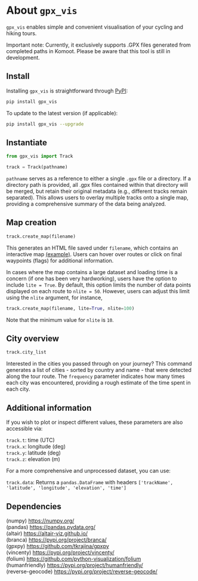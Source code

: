 About `gpx_vis`===============`gpx_vis` enables simple and convenient visualisation of your cycling and hiking tours.Important note: Currently, it exclusively supports .GPX files generated from completed paths in Komoot. Please be aware that this tool is still in development.Install-------Installing `gpx_vis` is straightforward through <a href="https://pypi.org/project/gpx-vis/">PyPI</a>:```bashpip install gpx_vis```To update to the latest version (if applicable):```bashpip install gpx_vis --upgrade```Instantiate-----------```pythonfrom gpx_vis import Tracktrack = Track(pathname)````pathname` serves as a reference to either a single `.gpx` file or a directory.If a directory path is provided, all .gpx files contained within that directorywill be merged, but retain their original metadata (e.g., different tracks remain separated).This allows users to overlay multiple tracks onto a single map, providing a comprehensive summary of the data being analyzed.Map creation------------```pythontrack.create_map(filename)```This generates an HTML file saved under `filename`, which contains an interactive map <a href="https://rawcdn.githack.com/JiaWeiTeh/gpx_vis/af540b575be3da7647c21ad46e3553f2362f788c/example/map.html">(example)</a>.Users can hover over routes or click on final waypoints (flags) for additional information.In cases where the map contains a large dataset and loading time is a concern (if onehas been very hardworking), users have the option to include `lite = True`. By default, this option limits the number of data points displayed on each route to `nlite = 50`. However, users can adjust thislimit using the `nlite` argument, for instance,```pythontrack.create_map(filename, lite=True, nlite=100)```Note that the minimum value for `nlite` is `10`.City overview-------------```pythontrack.city_list```Interested in the cities you passed through on your journey? This command generates a listof cities - sorted by country and name - that were detected along the tour route. The `frequency` parameter indicates how many times each city was encountered,providing a rough estimate of the time spent in each city.Additional information----------------------If you wish to plot or inspect different values, these parameters are also accessible via:`track.t`: time (UTC)<br>`track.x`: longitude (deg)<br>`track.y`: latitude (deg)<br>`track.z`: elevation (m)<br>For a more comprehensive and unprocessed dataset, you can use:`track.data`:  Returns a `pandas.DataFrame` with headers `['trackName', 'latitude', 'longitude', 'elevation', 'time']`Dependencies------------(numpy) https://numpy.org/ <br>(pandas) https://pandas.pydata.org/ <br>(altair) https://altair-viz.github.io/ <br>(branca) https://pypi.org/project/branca/ <br>(gpxpy) https://github.com/tkrajina/gpxpy <br>(vincenty) https://pypi.org/project/vincenty/ <br>(folium) https://github.com/python-visualization/folium <br>(humanfriendly) https://pypi.org/project/humanfriendly/ <br>(reverse-geocode) https://pypi.org/project/reverse-geocode/ <br>